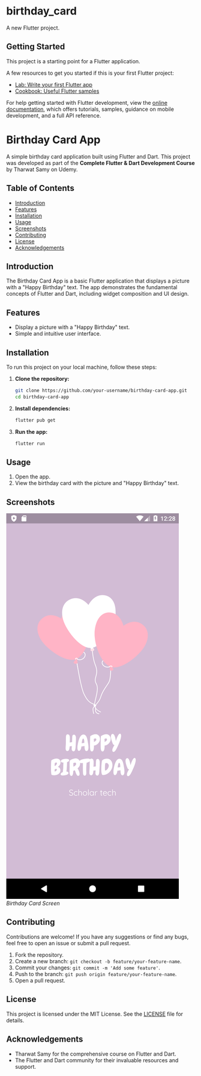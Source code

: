 # birthday_card

A new Flutter project.

## Getting Started

This project is a starting point for a Flutter application.

A few resources to get you started if this is your first Flutter project:

- [Lab: Write your first Flutter app](https://docs.flutter.dev/get-started/codelab)
- [Cookbook: Useful Flutter samples](https://docs.flutter.dev/cookbook)

For help getting started with Flutter development, view the
[online documentation](https://docs.flutter.dev/), which offers tutorials,
samples, guidance on mobile development, and a full API reference.


# Birthday Card App

A simple birthday card application built using Flutter and Dart. This project was developed as part of the **Complete Flutter & Dart Development Course** by Tharwat Samy on Udemy.

## Table of Contents

- [Introduction](#introduction)
- [Features](#features)
- [Installation](#installation)
- [Usage](#usage)
- [Screenshots](#screenshots)
- [Contributing](#contributing)
- [License](#license)
- [Acknowledgements](#acknowledgements)

## Introduction

The Birthday Card App is a basic Flutter application that displays a picture with a "Happy Birthday" text. The app demonstrates the fundamental concepts of Flutter and Dart, including widget composition and UI design.

## Features

- Display a picture with a "Happy Birthday" text.
- Simple and intuitive user interface.

## Installation

To run this project on your local machine, follow these steps:

1. **Clone the repository:**
    ```bash
    git clone https://github.com/your-username/birthday-card-app.git
    cd birthday-card-app
    ```

2. **Install dependencies:**
    ```bash
    flutter pub get
    ```

3. **Run the app:**
    ```bash
    flutter run
    ```

## Usage

1. Open the app.
2. View the birthday card with the picture and "Happy Birthday" text.

## Screenshots

![Birthday Card](screenshots/birthday_card.png)
*Birthday Card Screen*

## Contributing

Contributions are welcome! If you have any suggestions or find any bugs, feel free to open an issue or submit a pull request.

1. Fork the repository.
2. Create a new branch: `git checkout -b feature/your-feature-name`.
3. Commit your changes: `git commit -m 'Add some feature'`.
4. Push to the branch: `git push origin feature/your-feature-name`.
5. Open a pull request.

## License

This project is licensed under the MIT License. See the [LICENSE](LICENSE) file for details.

## Acknowledgements

- Tharwat Samy for the comprehensive course on Flutter and Dart.
- The Flutter and Dart community for their invaluable resources and support.
